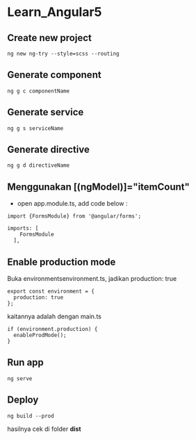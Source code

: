 # Learn_Angular5
## Create new project
```
ng new ng-try --style=scss --routing
```
## Generate component
```
ng g c componentName
```
## Generate service
```
ng g s serviceName
```
## Generate directive
```
ng g d directiveName
```
## Menggunakan [(ngModel)]="itemCount"
- open app.module.ts, add code below :
```
import {FormsModule} from '@angular/forms';
```
```
imports: [
    FormsModule
  ],
```
## Enable production mode
Buka environmentsenvironment.ts, jadikan production: true
```
export const environment = {
  production: true
};
```
kaitannya adalah dengan main.ts
```
if (environment.production) {
  enableProdMode();
}
```

## Run app
```
ng serve
```
## Deploy
```
ng build --prod
```
hasilnya cek di folder <b>dist</b>
